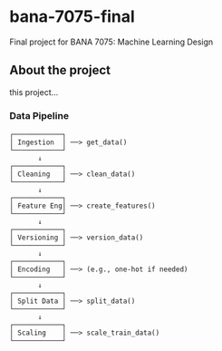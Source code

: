 # bana-7075-final
Final project for BANA 7075: Machine Learning Design

## About the project
this project...


### Data Pipeline
```
┌────────────┐
│ Ingestion  │ ──> get_data()
└────────────┘
       ↓
┌────────────┐
│ Cleaning   │ ──> clean_data()
└────────────┘
       ↓
┌────────────┐
│ Feature Eng│ ──> create_features()
└────────────┘
       ↓
┌────────────┐
│ Versioning │ ──> version_data()
└────────────┘
       ↓
┌────────────┐
│ Encoding   │ ──> (e.g., one-hot if needed)
└────────────┘
       ↓
┌────────────┐
│ Split Data │ ──> split_data()
└────────────┘
       ↓
┌────────────┐
│ Scaling    │ ──> scale_train_data()
└────────────┘

```